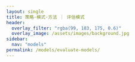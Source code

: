 ```yaml
---
layout: single
title: 策略·模式·方法 ｜ 评估模式
header:
  overlay_filter: "rgba(99, 183, 175, 0.6)"
  overlay_image: /assets/images/background.jpg
sidebar:
  nav: "models"
permalink: /models/evaluate-models/
---
```



